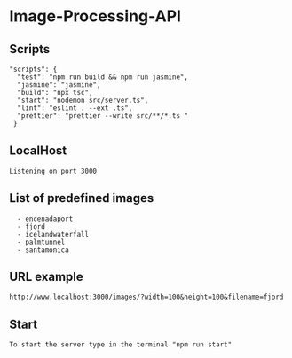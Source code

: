 # Image-Processing-API

## Scripts
    "scripts": {
      "test": "npm run build && npm run jasmine",
      "jasmine": "jasmine",
      "build": "npx tsc",
      "start": "nodemon src/server.ts",
      "lint": "eslint . --ext .ts",
      "prettier": "prettier --write src/**/*.ts "
     }
## LocalHost
    Listening on port 3000
## List of predefined images
      - encenadaport
      - fjord
      - icelandwaterfall
      - palmtunnel
      - santamonica
## URL example
    http://www.localhost:3000/images/?width=100&height=100&filename=fjord

## Start
    To start the server type in the terminal "npm run start"
